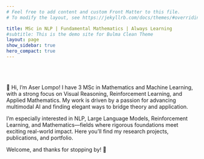 ```yaml
---
# Feel free to add content and custom Front Matter to this file.
# To modify the layout, see https://jekyllrb.com/docs/themes/#overriding-theme-defaults

title: MSc in NLP | Fundamental Mathematics | Always Learning
#subtitle: This is the demo site for Bulma Clean Theme
layout: page
show_sidebar: true
hero_compact: true
---
```


<div style="max-width:600px; margin:4rem auto;">
👋 Hi, I’m Aser Lompo!
I have 3 MSc in Mathematics and Machine Learning, with a strong focus on Visual Reasoning, Reinforcement Learning, and Applied Mathematics. My work is driven by a passion for advancing multimodal AI and finding elegant ways to bridge theory and application.

I’m especially interested in NLP, Large Language Models, Reinforcement Learning, and Mathematics—fields where rigorous foundations meet exciting real-world impact. Here you’ll find my research projects, publications, and portfolio.

Welcome, and thanks for stopping by! 🚀
</div>
